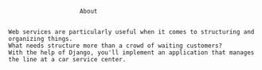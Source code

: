						About


	Web services are particularly useful when it comes to structuring and organizing things. 
	What needs structure more than a crowd of waiting customers? 
	With the help of Django, you'll implement an application that manages the line at a car service center.



